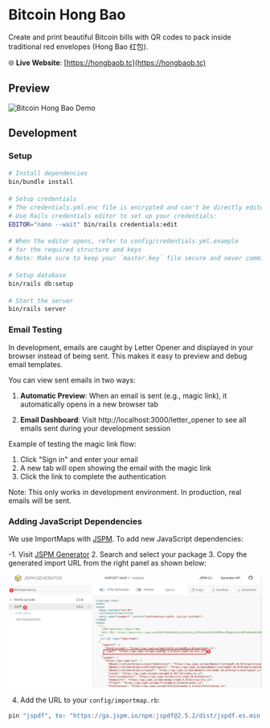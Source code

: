 # Bitcoin Hong Bao

Create and print beautiful Bitcoin bills with QR codes to pack inside traditional red envelopes (Hong Bao 红包).

🌐 **Live Website**: [https://hongbaob.tc](https://hongbaob.tc)

## Preview

![Bitcoin Hong Bao Demo](/app/assets/images/readme/demo.gif)

## Development

### Setup

```bash
# Install dependencies
bin/bundle install

# Setup credentials
# The credentials.yml.enc file is encrypted and can't be directly edited
# Use Rails credentials editor to set up your credentials:
EDITOR="nano --wait" bin/rails credentials:edit

# When the editor opens, refer to config/credentials.yml.example
# for the required structure and keys
# Note: Make sure to keep your `master.key` file secure and never commit it to version control.

# Setup database
bin/rails db:setup

# Start the server
bin/rails server
```

### Email Testing

In development, emails are caught by Letter Opener and displayed in your browser instead of being sent. This makes it easy to preview and debug email templates.

You can view sent emails in two ways:

1. **Automatic Preview**: When an email is sent (e.g., magic link), it automatically opens in a new browser tab

2. **Email Dashboard**: Visit http://localhost:3000/letter_opener to see all emails sent during your development session

Example of testing the magic link flow:
1. Click "Sign in" and enter your email
2. A new tab will open showing the email with the magic link
3. Click the link to complete the authentication

Note: This only works in development environment. In production, real emails will be sent.

### Adding JavaScript Dependencies

We use ImportMaps with [JSPM](https://jspm.io/). To add new JavaScript dependencies:

-1. Visit [JSPM Generator](https://generator.jspm.io/)
2. Search and select your package
3. Copy the generated import URL from the right panel as shown below:

![JSPM Generator Screenshot](/app/assets/images/readme/importmap.png)

4. Add the URL to your `config/importmap.rb`:

```ruby
pin "jspdf", to: "https://ga.jspm.io/npm:jspdf@2.5.2/dist/jspdf.es.min.js"